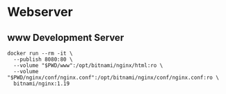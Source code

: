 # Webserver

## www Development Server
```
docker run --rm -it \
  --publish 8080:80 \
  --volume "$PWD/www":/opt/bitnami/nginx/html:ro \
  --volume "$PWD/nginx/conf/nginx.conf":/opt/bitnami/nginx/conf/nginx.conf:ro \
  bitnami/nginx:1.19
```


